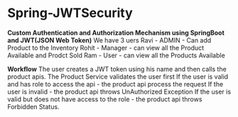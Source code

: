 # Spring-JWTSecurity
**Custom Authentication and Authorization Mechanism using SpringBoot and JWT(JSON Web Token)**
We have 3 uers
Ravi - ADMIN - Can add Product to the Inventory
Rohit - Manager - can view all the Product Available and Prodct Sold
Ram - User - can view all the Products Available

**Workflow**
The user creates a JWT token using his name and then calls the product apis.
The Product Service validates the user first
If the user is valid and has role to access the api - the product api process the request
If the user is invalid - the product api throws UnAuthorized Exception
If the user is valid but does not have access to the role - the product api throws Forbidden Status.
